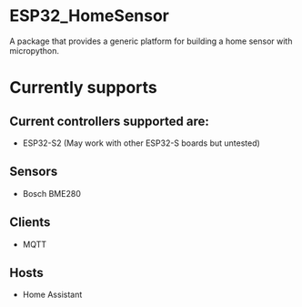 # ESP32_HomeSensor
A package that provides a generic platform for building a home sensor with micropython.

# Currently supports

## Current controllers supported are:

- ESP32-S2 (May work with other ESP32-S boards but untested)

## Sensors

- Bosch BME280

## Clients

- MQTT

## Hosts

- Home Assistant
